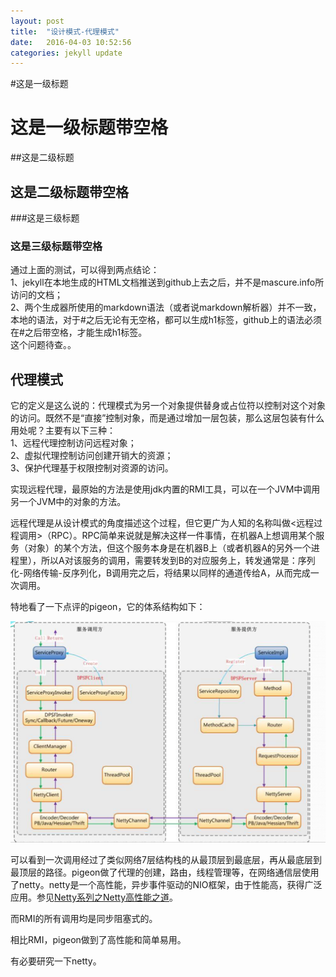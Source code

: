 ```yaml
---
layout: post
title:  "设计模式-代理模式"
date:   2016-04-03 10:52:56
categories: jekyll update
---
```


#这是一级标题

# 这是一级标题带空格

##这是二级标题

## 这是二级标题带空格

###这是三级标题

### 这是三级标题带空格

通过上面的测试，可以得到两点结论：  
1、jekyll在本地生成的HTML文档推送到github上去之后，并不是mascure.info所访问的文档；  
2、两个生成器所使用的markdown语法（或者说markdown解析器）并不一致，本地的语法，对于#之后无论有无空格，都可以生成h1标签，github上的语法必须在#之后带空格，才能生成h1标签。    
这个问题待查。。  

## 代理模式

它的定义是这么说的：代理模式为另一个对象提供替身或占位符以控制对这个对象的访问。既然不是“直接”控制对象，而是通过增加一层包装，那么这层包装有什么用处呢？主要有以下三种：  
1、远程代理控制访问远程对象；  
2、虚拟代理控制访问创建开销大的资源；  
3、保护代理基于权限控制对资源的访问。

实现远程代理，最原始的方法是使用jdk内置的RMI工具，可以在一个JVM中调用另一个JVM中的对象的方法。  

远程代理是从设计模式的角度描述这个过程，但它更广为人知的名称叫做<远程过程调用>（RPC）。RPC简单来说就是解决这样一件事情，在机器A上想调用某个服务（对象）的某个方法，但这个服务本身是在机器B上（或者机器A的另外一个进程里），所以A对该服务的调用，需要转发到B的对应服务上，转发通常是：序列化-网络传输-反序列化，B调用完之后，将结果以同样的通道传给A，从而完成一次调用。

特地看了一下点评的pigeon，它的体系结构如下：

![pigeon](/images/pigeon.png)

可以看到一次调用经过了类似网络7层结构栈的从最顶层到最底层，再从最底层到最顶层的路径。pigeon做了代理的创建，路由，线程管理等，在网络通信层使用了netty。netty是一个高性能，异步事件驱动的NIO框架，由于性能高，获得广泛应用。参见[Netty系列之Netty高性能之道]。

而RMI的所有调用均是同步阻塞式的。

相比RMI，pigeon做到了高性能和简单易用。

有必要研究一下netty。

[Netty系列之Netty高性能之道]:http://www.infoq.com/cn/articles/netty-high-performance/
